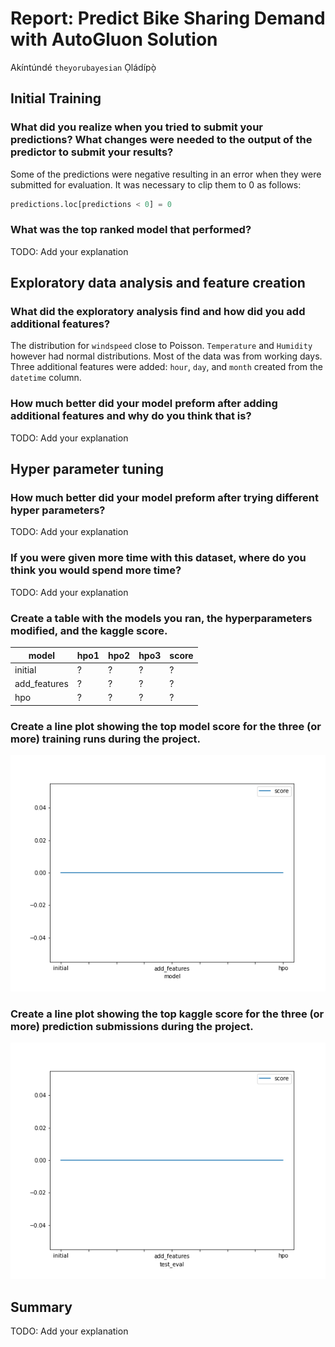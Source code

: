 # Report: Predict Bike Sharing Demand with AutoGluon Solution
Akíntúndé `theyorubayesian` Ọládípọ̀

## Initial Training
### What did you realize when you tried to submit your predictions? What changes were needed to the output of the predictor to submit your results?
Some of the predictions were negative resulting in an error when they were submitted for evaluation. It was necessary to clip them to 0 as follows:
```python
predictions.loc[predictions < 0] = 0
```

### What was the top ranked model that performed?
TODO: Add your explanation

## Exploratory data analysis and feature creation
### What did the exploratory analysis find and how did you add additional features?
The distribution for `windspeed` close to Poisson. `Temperature` and `Humidity` however had normal distributions.
Most of the data was from working days. Three additional features were added: `hour`, `day`, and `month` created from the `datetime` column.

### How much better did your model preform after adding additional features and why do you think that is?
TODO: Add your explanation

## Hyper parameter tuning
### How much better did your model preform after trying different hyper parameters?
TODO: Add your explanation

### If you were given more time with this dataset, where do you think you would spend more time?
TODO: Add your explanation

### Create a table with the models you ran, the hyperparameters modified, and the kaggle score.
|model|hpo1|hpo2|hpo3|score|
|--|--|--|--|--|
|initial|?|?|?|?|
|add_features|?|?|?|?|
|hpo|?|?|?|?|

### Create a line plot showing the top model score for the three (or more) training runs during the project.

![model_train_score.png](img/model_train_score.png)

### Create a line plot showing the top kaggle score for the three (or more) prediction submissions during the project.

![model_test_score.png](img/model_test_score.png)

## Summary
TODO: Add your explanation
